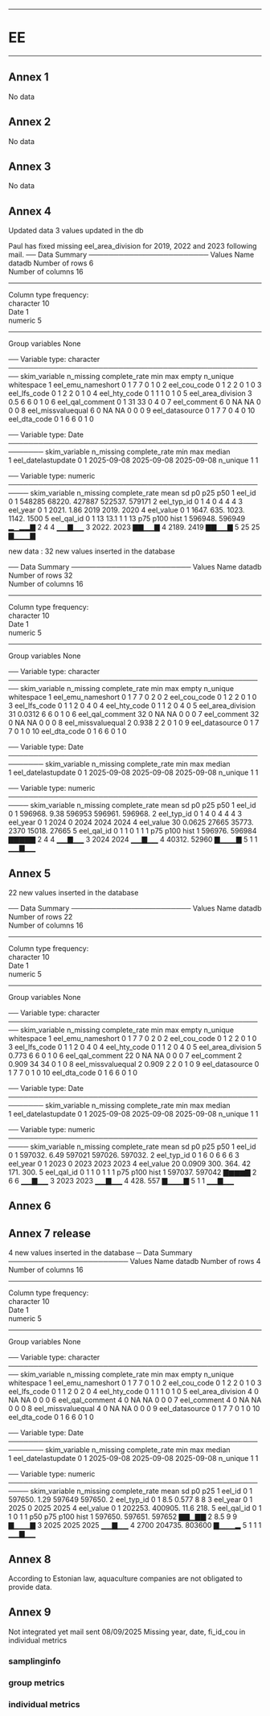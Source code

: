 -----------------------------------------------------------
# EE
-----------------------------------------------------------

## Annex 1

No data
## Annex 2

No data

## Annex 3

No data


## Annex 4


Updated data 3 values updated in the db

Paul has fixed missing eel_area_division for 2019, 2022 and 2023 following mail.
── Data Summary ────────────────────────
                           Values
Name                       datadb
Number of rows             6     
Number of columns          16    
_______________________          
Column type frequency:           
  character                10    
  Date                     1     
  numeric                  5     
________________________         
Group variables            None  

── Variable type: character ────────────────────────────────────────────────────
   skim_variable     n_missing complete_rate min max empty n_unique whitespace
 1 eel_emu_nameshort         0           1     7   7     0        1          0
 2 eel_cou_code              0           1     2   2     0        1          0
 3 eel_lfs_code              0           1     2   2     0        1          0
 4 eel_hty_code              0           1     1   1     0        1          0
 5 eel_area_division         3           0.5   6   6     0        1          0
 6 eel_qal_comment           0           1    31  33     0        4          0
 7 eel_comment               6           0    NA  NA     0        0          0
 8 eel_missvaluequal         6           0    NA  NA     0        0          0
 9 eel_datasource            0           1     7   7     0        4          0
10 eel_dta_code              0           1     6   6     0        1          0

── Variable type: Date ─────────────────────────────────────────────────────────
  skim_variable      n_missing complete_rate min        max        median    
1 eel_datelastupdate         0             1 2025-09-08 2025-09-08 2025-09-08
  n_unique
1        1

── Variable type: numeric ──────────────────────────────────────────────────────
  skim_variable n_missing complete_rate    mean       sd      p0     p25    p50
1 eel_id                0             1 548285  68220.   427887  522537. 579171
2 eel_typ_id            0             1      4      0         4       4       4
3 eel_year              0             1   2021.     1.86   2019    2019.   2020
4 eel_value             0             1   1647.   635.     1023.   1142.   1500
5 eel_qal_id            0             1     13     13.1       1       1      13
      p75   p100 hist 
1 596948. 596949 ▂▁▂▂▇
2      4       4 ▁▁▇▁▁
3   2022.   2023 ▇▇▁▁▇
4   2189.   2419 ▇▇▁▁▇
5     25      25 ▇▁▁▁▇

new data :  32 new values inserted in the database

── Data Summary ────────────────────────
                           Values
Name                       datadb
Number of rows             32    
Number of columns          16    
_______________________          
Column type frequency:           
  character                10    
  Date                     1     
  numeric                  5     
________________________         
Group variables            None  

── Variable type: character ────────────────────────────────────────────────────
   skim_variable     n_missing complete_rate min max empty n_unique whitespace
 1 eel_emu_nameshort         0        1        7   7     0        2          0
 2 eel_cou_code              0        1        2   2     0        1          0
 3 eel_lfs_code              0        1        1   2     0        4          0
 4 eel_hty_code              0        1        1   2     0        4          0
 5 eel_area_division        31        0.0312   6   6     0        1          0
 6 eel_qal_comment          32        0       NA  NA     0        0          0
 7 eel_comment              32        0       NA  NA     0        0          0
 8 eel_missvaluequal         2        0.938    2   2     0        1          0
 9 eel_datasource            0        1        7   7     0        1          0
10 eel_dta_code              0        1        6   6     0        1          0

── Variable type: Date ─────────────────────────────────────────────────────────
  skim_variable      n_missing complete_rate min        max        median    
1 eel_datelastupdate         0             1 2025-09-08 2025-09-08 2025-09-08
  n_unique
1        1

── Variable type: numeric ──────────────────────────────────────────────────────
  skim_variable n_missing complete_rate    mean       sd     p0     p25     p50
1 eel_id                0        1      596968.     9.38 596953 596961. 596968.
2 eel_typ_id            0        1           4      0         4      4       4 
3 eel_year              0        1        2024      0      2024   2024    2024 
4 eel_value            30        0.0625  27665  35773.     2370  15018.  27665 
5 eel_qal_id            0        1           1      0         1      1       1 
      p75   p100 hist 
1 596976. 596984 ▇▇▇▇▇
2      4       4 ▁▁▇▁▁
3   2024    2024 ▁▁▇▁▁
4  40312.  52960 ▇▁▁▁▇
5      1       1 ▁▁▇▁▁

## Annex 5

 22 new values inserted in the database

── Data Summary ────────────────────────
                           Values
Name                       datadb
Number of rows             22    
Number of columns          16    
_______________________          
Column type frequency:           
  character                10    
  Date                     1     
  numeric                  5     
________________________         
Group variables            None  

── Variable type: character ────────────────────────────────────────────────────
   skim_variable     n_missing complete_rate min max empty n_unique whitespace
 1 eel_emu_nameshort         0         1       7   7     0        2          0
 2 eel_cou_code              0         1       2   2     0        1          0
 3 eel_lfs_code              0         1       1   2     0        4          0
 4 eel_hty_code              0         1       1   2     0        4          0
 5 eel_area_division         5         0.773   6   6     0        1          0
 6 eel_qal_comment          22         0      NA  NA     0        0          0
 7 eel_comment               2         0.909  34  34     0        1          0
 8 eel_missvaluequal         2         0.909   2   2     0        1          0
 9 eel_datasource            0         1       7   7     0        1          0
10 eel_dta_code              0         1       6   6     0        1          0

── Variable type: Date ─────────────────────────────────────────────────────────
  skim_variable      n_missing complete_rate min        max        median    
1 eel_datelastupdate         0             1 2025-09-08 2025-09-08 2025-09-08
  n_unique
1        1

── Variable type: numeric ──────────────────────────────────────────────────────
  skim_variable n_missing complete_rate    mean     sd     p0     p25     p50
1 eel_id                0        1      597032.   6.49 597021 597026. 597032.
2 eel_typ_id            0        1           6    0         6      6       6 
3 eel_year              0        1        2023    0      2023   2023    2023 
4 eel_value            20        0.0909    300. 364.       42    171.    300.
5 eel_qal_id            0        1           1    0         1      1       1 
      p75   p100 hist 
1 597037. 597042 ▇▆▆▆▇
2      6       6 ▁▁▇▁▁
3   2023    2023 ▁▁▇▁▁
4    428.    557 ▇▁▁▁▇
5      1       1 ▁▁▇▁▁

## Annex 6



## Annex 7 release

 4 new values inserted in the database
─ Data Summary ────────────────────────
                           Values
Name                       datadb
Number of rows             4     
Number of columns          16    
_______________________          
Column type frequency:           
  character                10    
  Date                     1     
  numeric                  5     
________________________         
Group variables            None  

── Variable type: character ────────────────────────────────────────────────────
   skim_variable     n_missing complete_rate min max empty n_unique whitespace
 1 eel_emu_nameshort         0             1   7   7     0        1          0
 2 eel_cou_code              0             1   2   2     0        1          0
 3 eel_lfs_code              0             1   1   2     0        2          0
 4 eel_hty_code              0             1   1   1     0        1          0
 5 eel_area_division         4             0  NA  NA     0        0          0
 6 eel_qal_comment           4             0  NA  NA     0        0          0
 7 eel_comment               4             0  NA  NA     0        0          0
 8 eel_missvaluequal         4             0  NA  NA     0        0          0
 9 eel_datasource            0             1   7   7     0        1          0
10 eel_dta_code              0             1   6   6     0        1          0

── Variable type: Date ─────────────────────────────────────────────────────────
  skim_variable      n_missing complete_rate min        max        median    
1 eel_datelastupdate         0             1 2025-09-08 2025-09-08 2025-09-08
  n_unique
1        1

── Variable type: numeric ──────────────────────────────────────────────────────
  skim_variable n_missing complete_rate     mean         sd       p0     p25
1 eel_id                0             1 597650.       1.29  597649   597650.
2 eel_typ_id            0             1      8.5      0.577      8        8 
3 eel_year              0             1   2025        0       2025     2025 
4 eel_value             0             1 202253.  400905.        11.6    218.
5 eel_qal_id            0             1      1        0          1        1 
       p50     p75   p100 hist 
1 597650.  597651. 597652 ▇▇▁▇▇
2      8.5      9       9 ▇▁▁▁▇
3   2025     2025    2025 ▁▁▇▁▁
4   2700   204735. 803600 ▇▁▁▁▂
5      1        1       1 ▁▁▇▁▁

## Annex 8

According to Estonian law, aquaculture companies are not obligated to provide data. 

## Annex 9

Not integrated yet mail sent 08/09/2025
Missing year, date, fi_id_cou in individual metrics

### samplinginfo


### group metrics


### individual metrics



